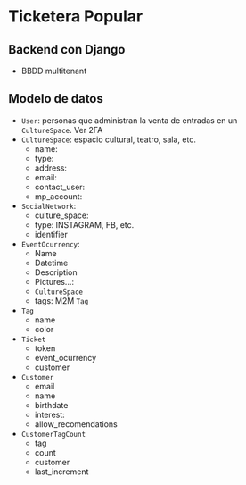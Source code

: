 # Ticketera Popular

## Backend con Django
- BBDD multitenant

## Modelo de datos

- `User`: personas que administran la venta de entradas en un `CultureSpace`. Ver 2FA
- `CultureSpace`: espacio cultural, teatro, sala, etc.
	- name:
	- type:
	- address:
	- email:
	- contact_user:
	- mp_account:
- `SocialNetwork`:
	- culture_space:
	- type: INSTAGRAM, FB, etc.
	- identifier
- `EventOcurrency`: 
	- Name
	- Datetime
	- Description
	- Pictures...:
	- `CultureSpace`
	- tags: M2M `Tag`
- `Tag`
	- name
	- color
- `Ticket`
	- token
	- event_ocurrency
	- customer
- `Customer`
	- email
	- name
	- birthdate
	- interest:
	- allow_recomendations
- `CustomerTagCount`
	- tag
	- count
	- customer
	- last_increment
